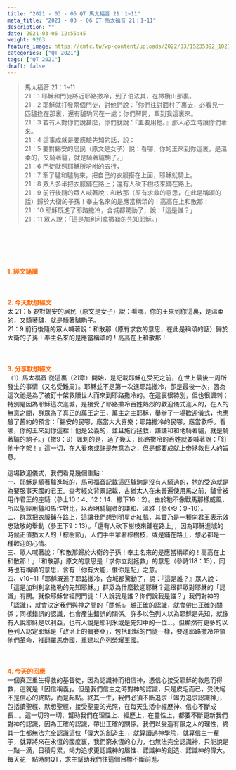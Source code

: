 ```yaml
---
title: "2021 - 03 - 06 QT 馬太福音 21：1~11"
meta_title: "2021 - 03 - 06 QT 馬太福音 21：1~11"
description: ""
date: 2021-03-06 12:55:45
weight: 9263
feature_image: https://cmtc.tw/wp-content/uploads/2022/03/15235392_10211799862337740_180693556567566654_o-1.webp
categories: ["QT 2021"]
tags: ["QT 2021"]
draft: false
---
```


<blockquote>馬太福音 21：1~11<br />
21：1 耶穌和門徒將近耶路撒冷，到了伯法其，在橄欖山那裏。<br />
21：2 耶穌就打發兩個門徒，對他們說：「你們往對面村子裏去，必看見一匹驢拴在那裏，還有驢駒同在一處；你們解開，牽到我這裏來。<br />
21：3 若有人對你們說甚麼，你們就說：『主要用牠。』那人必立時讓你們牽來。<br />
21：4 這事成就是要應驗先知的話，說：<br />
21：5 要對錫安的居民（原文是女子）說：看哪，你的王來到你這裏，是溫柔的，又騎著驢，就是騎著驢駒子。」<br />
21：6 門徒就照耶穌所吩咐的去行，<br />
21：7 牽了驢和驢駒來，把自己的衣服搭在上面，耶穌就騎上。<br />
21：8 眾人多半把衣服鋪在路上；還有人砍下樹枝來鋪在路上。<br />
21：9 前行後隨的眾人喊著說：和散那（原有求救的意思，在此是稱頌的話）歸於大衛的子孫！奉主名來的是應當稱頌的！高高在上和散那！<br />
21：10 耶穌既進了耶路撒冷，合城都驚動了，說：「這是誰？」<br />
21：11 眾人說：「這是加利利拿撒勒的先知耶穌。」</blockquote><br />
&nbsp;<br />
<br />
&nbsp;<br />
<br />
<span style="color: #ff6600;"><strong>1. </strong><strong>經文誦讀</strong></span><br />
<br />
<span style="color: #ff6600;"><strong> </strong></span><br />
<br />
<span style="color: #ff6600;"><strong>2. 今天默想</strong><strong>經文<br />
</strong></span>太 21：5 要對錫安的居民（原文是女子）說：看哪，你的王來到你這裏，是溫柔的，又騎著驢，就是騎著驢駒子。<br />
21：9 前行後隨的眾人喊著說：和散那（原有求救的意思，在此是稱頌的話）歸於大衛的子孫！奉主名來的是應當稱頌的！高高在上和散那！<br />
<br />
&nbsp;<br />
<br />
<span style="color: #ff6600;"><strong>3. 分享默想經文<br />
</strong></span>（1）馬太福音 從這裏（21章）開始，是記載耶穌在受死之前，在世上最後一周所發生的事情（又名受難周）。耶穌並不是第一次進耶路撒冷，卻是最後一次，因為這次祂是為了被釘十架救贖世人而來到耶路撒冷的。在這裏很特別，但也很諷刺；特別是因為耶穌這次進城，是接受了耶路撒冷百姓熱烈的歡迎儀式進入的，在人的無意之間，群眾為了真正的萬王之王，萬主之主耶穌，舉辦了一場歡迎儀式，也應驗了舊約的預言：「錫安的民哪，應當大大喜樂；耶路撒冷的民哪，應當歡呼。看哪，你的王來到你這裡！他是公義的，並且施行拯救，謙謙和和地騎著驢，就是騎著驢的駒子。」（撒9：9）諷刺的是，過了幾天，耶路撒冷的百姓就要喊著說：「釘他十字架！」這一切，在人看來或許是無意為之，但是都要成就上帝拯救世人的旨意。<br />
<br />
這場歡迎儀式，我們看見幾個重點：<br />
一、耶穌是騎著驢進城的，馬可福音記載這匹驢駒是沒有人騎過的，牠的受造就是為要服事天國的君王。查考經文背景記載，古猶太人在未普遍使用馬之前，驢曾被用作君王的座騎（參士10：4、12：14、撒下16：2）。由於牠不像戰馬那樣威風，所以聖經用驢和馬作對比，以表明騎驢者的謙和、溫雅（參亞9：9~10）。<br />
二、群眾把衣服鋪在路上，這讓我們想到明星走紅毯，其實乃是一種向君王表示效忠致敬的舉動（參王下9：13）。「還有人砍下樹枝來鋪在路上」，因為耶穌進城的時候正值猶太人的「棕樹節」，人們手中拿著棕樹枝，或是鋪在路上，想必都是一種歡迎的心情。<br />
三、眾人喊著說：「和散那歸於大衛的子孫！奉主名來的是應當稱頌的！高高在上和散那！」「和散那」原文的意思是「求你立刻拯救」的意思（參詩118：15），同時也有稱頌的意思，含有「你有大能，惟你是配」之意。<br />
四、v10~11「耶穌既進了耶路撒冷，合城都驚動了，說：『這是誰？』眾人說：「這是加利利拿撒勒的先知耶穌。」群眾為什麼歡迎耶穌？這跟群眾對耶穌的「認識」有關。就像耶穌曾經問門徒：「人說我是誰？你們說我是誰？」我們對神的「認識」，就會決定我們與神之間的「關係」。越正確的認識，就會帶出正確的關係；同樣錯誤的認識，也會產生錯誤的關係。許多以色列人以為耶穌是先知，就像有人說耶穌是以利亞，也有人說是耶利米或是先知中的一位…。但顯然有更多的以色列人認定耶穌是「政治上的彌賽亞」，包括耶穌的門徒一樣，要進耶路撒冷帶領他們革命，推翻羅馬帝國，重建以色列榮耀王國。<br />
<br />
&nbsp;<br />
<br />
<span style="color: #ff6600;"><strong>4. 今天的回應<br />
</strong></span>一個真正重生得救的基督徒，因為認識神而相信神，憑信心接受耶穌的救恩而得救，這就是「因信稱義」。但是我們信主之時對神的認識，只是皮毛而已，受洗絕不是信心的終點，而是起點。終其一生，我們必須不斷追求「竭力追求認識神」，包括讀聖經、默想聖經，接受聖靈的光照，在每天生活中經歷神、信心不斷成長…。這一切的一切，幫助我們在理性上、經歷上，在靈性上，都要不斷更新我們對神的認識，因為正確的認識，帶出正確的關係。我們以受造有限之人的理性，終其一生都無法完全認識這位「偉大的創造主」，就算讀過神學院，就算信主一輩子，就算將來在永恆的國度裏，我們窮永恆的心力，也無法完全認識神，只能說是一點一滴，日積月累，竭力追求更認識神的屬性、認識神的創造、認識神的偉大。每天花一點時間QT，求主幫助我們往這個目標不斷前進。<br />
<br />
&nbsp;<br />
<br />
&nbsp;<br />
<br />
&nbsp;
        